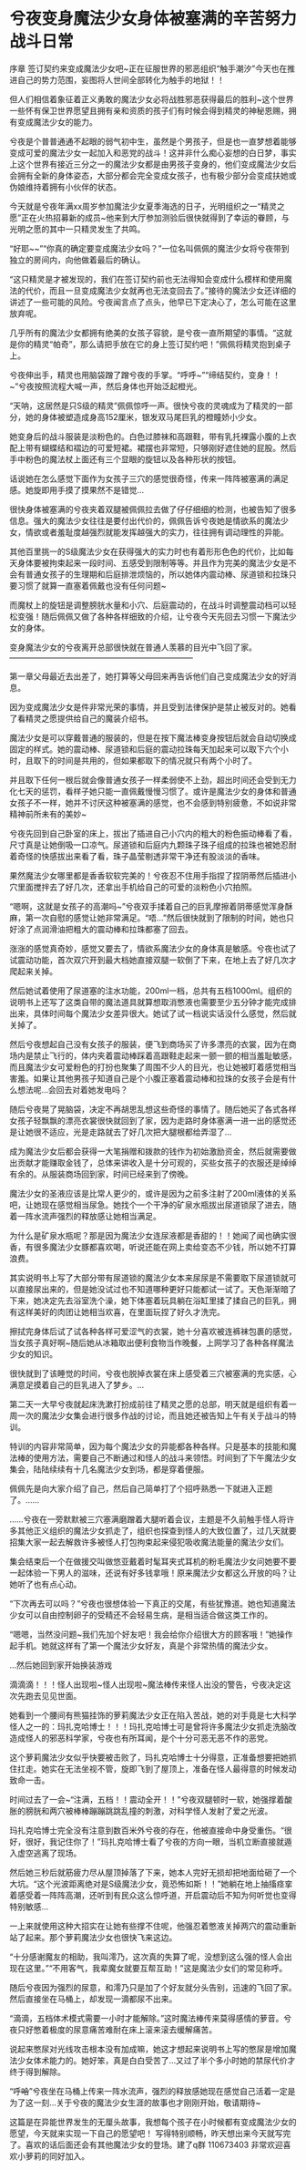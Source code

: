 # 兮夜变身魔法少女身体被塞满的辛苦努力战斗日常

序章 签订契约来变成魔法少女吧~正在征服世界的邪恶组织“触手潮汐”今天也在推进自己的势力范围，妄图将人世间全部转化为触手的地狱！！

但人们相信着象征着正义勇敢的魔法少女必将战胜邪恶获得最后的胜利~这个世界一些怀有保卫世界愿望且拥有亲和资质的孩子们有时候会得到精灵的神秘恩赐，拥有变成魔法少女的能力。

兮夜是个普普通通不起眼的弱气初中生，虽然是个男孩子，但是也一直梦想着能够变成可爱的魔法少女一起加入和恶党的战斗！这并非什么痴心妄想的白日梦，事实上这个世界有接近三分之一的魔法少女都是由男孩子变身的，他们变成魔法少女后会拥有全新的身体姿态，大部分都会完全变成女孩子，也有极少部分会变成扶她或伪娘维持着拥有小伙伴的状态。

今天就是兮夜年满xx周岁参加魔法少女夏季海选的日子，光明组织之一“精灵之愿”正在火热招募新的成员~他来到大厅参加测验后很快就得到了幸运的眷顾，与光明之愿的其中一只精灵发生了共鸣。

“好耶~~”“你真的确定要变成魔法少女吗？”一位名叫佩佩的魔法少女将兮夜带到独立的房间内，向他做着最后的确认。

“这只精灵是才被发现的，我们在签订契约前也无法得知会变成什么模样和使用魔法的代价，而且一旦变成魔法少女就再也无法变回去了。”接待的魔法少女还详细的讲述了一些可能的风险。兮夜闻言点了点头，他早已下定决心了，怎么可能在这里放弃呢。

几乎所有的魔法少女都拥有绝美的女孩子容貌，是兮夜一直所期望的事情。“这就是你的精灵“帕奇”，那么请把手放在它的身上签订契约吧！”佩佩将精灵抱到桌子上。

兮夜伸出手，精灵也用脑袋蹭了蹭兮夜的手掌。“呼呼~”“缔结契约，变身！！~”兮夜按照流程大喊一声，然后身体也开始泛起橙光。

“天呐，这居然是只S级的精灵”佩佩惊呼一声。很快兮夜的灵魂成为了精灵的一部分，她的身体被塑造成身高152厘米，银发双马尾巨乳的橙瞳娇小少女。

她变身后的战斗服装是淡粉色的。白色过膝袜和高跟鞋，带有乳托裸露小腹的上衣配上带有蝴蝶结和褶边的可爱短裙。裙摆也非常短，只够刚好遮住她的屁股。然后手中粉色的魔法杖上面还有三个显眼的旋钮以及各种形状的按钮。

话说她在怎么感觉下面作为女孩子三穴的感觉很奇怪，传来一阵阵被塞满的满足感。她旋即用手摸了摸果然不是错觉…

很快身体被塞满的兮夜夹着双腿被佩佩拉去做了仔仔细细的检测，也被告知了很多信息。强大的魔法少女往往是要付出代价的，佩佩告诉兮夜她是情欲系的魔法少女，情欲或者羞耻度越强烈就能发挥越强大的实力，往往拥有调动理性的异能。

其他百里挑一的S级魔法少女在获得强大的实力时也有着形形色色的代价，比如每天身体要被拘束起来一段时间、五感受到限制等等。并且作为完美的魔法少女是不会有普通女孩子的生理期和后庭排泄烦恼的，所以她体内震动棒、尿道锁和拉珠只要习惯了就算一直塞着佩戴也没有任何问题~

而魔杖上的旋钮是调整膀胱水量和小穴、后庭震动的，在战斗时调整震动档可以轻松变强！随后佩佩又做了各种各样细致的介绍，让兮夜今天先回去习惯一下魔法少女的身体。

变身魔法少女的兮夜离开总部很快就在普通人羡慕的目光中飞回了家。———————————————————————

第一章父母最近去出差了，她打算等父母回来再告诉他们自己变成魔法少女的好消息。

因为变成魔法少女是件非常光荣的事情，并且受到法律保护是禁止被反对的。她看了看精灵之愿提供给自己的魔装介绍书。

魔法少女是可以穿戴普通的服装的，但是在按下魔法棒变身按钮后就会自动切换成固定的样式。她的震动棒、尿道锁和后庭的震动拉珠每天加起来可以取下六个小时，且取下的时间是共用的，但如果都取下的情况就只有两个小时了。

并且取下任何一根后就会像普通女孩子一样柔弱使不上劲，超出时间还会受到无力化七天的惩罚，看样子她只能一直佩戴慢慢习惯了。或许是魔法少女的身体和普通女孩子不一样，她并不讨厌这种被塞满的感觉，也不会感到特别疲惫，不如说非常精神前所未有的美妙~

兮夜先回到自己卧室的床上，拔出了插进自己小穴内的粗大的粉色振动棒看了看，尺寸真是让她倒吸一口凉气。尿道锁和后庭内九颗珠子珠子组成的拉珠也被她忍耐着奇怪的快感拔出来看了看，珠子晶莹剔透非常干净还有股淡淡的香味。

果然魔法少女哪里都是香香软软完美的！兮夜忍不住用手指捏了捏阴蒂然后插进小穴里面搅拌去了好几次，还拿出手机给自己的可爱的淡粉色小穴拍照。

“嗯啊，这就是女孩子的高潮吗~”兮夜双手揉着自己的巨乳摩擦着阴蒂感觉浑身酥麻，第一次自慰的感觉让她非常满足。“唔…”然后很快就到了限制的时间，她也只好涂了点润滑油把粗大的震动棒和拉珠都塞了回去。

涨涨的感觉真奇妙，感觉又要去了，情欲系魔法少女的身体真是敏感。兮夜也试了试震动功能，首次双穴开到最大档她直接双腿一软倒了下来，在地上去了好几次才爬起来关掉。

然后她试着使用了尿道塞的注水功能，200ml一档，总共有五档1000ml。组织的说明书上还写了这类自带的魔法道具就算想取消憋液也需要至少五分钟才能完成排出来，具体时间每个魔法少女差异很大。她试了试一档说实话没什么感觉，然后就关掉了。

然后兮夜想起自己没有女孩子的服装，便飞到商场买了许多漂亮的衣裳，因为在商场内是禁止飞行的，体内夹着震动棒踩着高跟鞋走起来一颤一颤的相当羞耻敏感，而且魔法少女可爱粉色的打扮也聚集了周围不少人的目光，也让她被盯着感觉相当害羞。如果让其他男孩子知道自己是个小腹正塞着震动棒和拉珠的女孩子会是有什么想法呢…会回去对着她发电吗？

随后兮夜晃了晃脑袋，决定不再胡思乱想这些奇怪的事情了。随后她买了各式各样女孩子轻飘飘的漂亮衣裳很快就回到了家，因为走路时身体塞满一进一出的感觉还是让她很不适应，光是走路就去了好几次把大腿根都给弄湿了…

成为魔法少女后都会获得一大笔捐赠和拨款的钱作为初始激励资金，然后就需要做出贡献才能赚取金钱了，总体来讲收入是十分可观的，买些女孩子的衣服还是绰绰有余的。从服装商场回到家，时间已经来到了傍晚。

魔法少女的圣液应该是比常人更少的，或许是因为之前多注射了200ml液体的关系吧，让她现在感觉相当尿急。她找个一个干净的矿泉水瓶拔出尿道锁尿了进去，随着一阵水流声强烈的释放感让她相当满足。

为什么是矿泉水瓶呢？那是因为魔法少女连尿液都是香甜的！！她闻了闻也确实很香，有很多魔法少女豚都喜欢喝，听说还能在网上卖给变态不少钱，所以她不打算浪费。

其实说明书上写了大部分带有尿道锁的魔法少女本来尿尿是不需要取下尿道锁就可以直接尿出来的，但是她没试过也不知道哪种更好只能都试一试了。天色渐渐暗了下来，她决定先去浴室洗个澡，她下体塞着玩具躺在浴缸里揉了揉自己的巨乳，拥有这样美好的肉团让她相当欢喜，在里面玩捏了好久才洗完。

擦拭完身体后试了试各种各样可爱涩气的衣裳，她十分喜欢被连裤袜包裹的感觉，当女孩子真好啊~随后她从冰箱取出便利食物当作晚餐，上网学习了各种各样魔法少女的知识。

很快就到了该睡觉的时间，兮夜也脱掉衣裳在床上感受着三穴被塞满的充实感，心满意足摸着自己的巨乳进入了梦乡。…

第二天一大早兮夜就起床洗漱打扮成前往了精灵之愿的总部，明天就是组织有着一周一次的魔法少女集会进行很多作战的讨论，而且她还被告知上午有关于战斗的特训。

特训的内容非常简单，因为每个魔法少女的异能都各种各样。只是基本的技能和魔法棒的使用方法，需要自己不断通过和怪人的战斗来领悟。时间到了下午魔法少女集会，陆陆续续有十几名魔法少女到场，都是穿着便服。

佩佩先是向大家介绍了自己，然后自己简单打了个招呼熟悉一下就进入正题了。……

……兮夜在一旁默默被三穴塞满磨蹭着大腿听着会议，主题是不久前触手怪人将许多其他正义组织的魔法少女抓走了，组织也探查到怪人的大致位置了，过几天就要招集大家一起去解救许多被怪人打包拘束起来侵犯吸收魔法能量的魔法少女们。

集会结束后一个在做援交叫做悠亚戴着时髦耳夹式耳机的粉毛魔法少女问她要不要一起体验一下男人的滋味，还说有好多钱拿哦！原来魔法少女都这么开放的吗？让她听了也有点心动。

“下次再去可以吗？”兮夜也很想体验一下真正的交尾，有些犹豫道。她也知道魔法少女可以自由控制卵子的受精还不会轻易生病，是相当适合做这类工作的。

“嗯嗯，当然没问题~我们先加个好友吧！我会给你介绍很大方的顾客哦！”她操作起手机。她就这样有了第一个魔法少女好友，真是个非常热情的魔法少女。

…然后她回到家开始换装游戏

滴滴滴！！！怪人出现啦~怪人出现啦~魔法棒传来怪人出没的警告，兮夜决定这次先跑去见见世面。

她看到一个腰间有熊猫挂饰的萝莉魔法少女正在陷入苦战，她的对手竟是七大科学怪人之一的：玛扎克哈博士！！！玛扎克哈博士可是曾将许多魔法少女抓走洗脑改造成怪人的邪恶科学家，兮夜也有所耳闻，是个十分可恶无恶不作的恶党。

这个萝莉魔法少女似乎快要被击败了，玛扎克哈博士十分得意，正准备想要把她抓住扛走。她实在无法坐视不管，旋即飞到了屋顶上，准备在怪人最得意的时候发动致命一击。

时间过去了一会~“注满，五档！！震动全开！！”兮夜双腿顿时一软，她强撑着酸胀的膀胱和两穴被棒棒蹦蹦跳跳乱撞的刺激，对科学怪人发射了爱之光波。

玛扎克哈博士完全没有注意到数百米外兮夜的存在，他被直接命中身受重伤。“很好，很好，我记住你了！”玛扎克哈博士看了兮夜的方向一眼，当机立断直接就遁入虚空逃离了现场。

然后她三秒后就筋疲力尽从屋顶掉落了下来，她本人完好无损却把地面给砸了一个大坑。“这个光波距离绝对是S级魔法少女，竟恐怖如斯！！”她躺在地上抽搐痉挛着感受着一阵阵高潮，还听到有民众这么惊呼道，开启震动后不知为何听觉也变得特别敏感…

一上来就使用这种大招实在让她有些撑不住呢，他强忍着憋液关掉两穴的震动重新站了起来。那个萝莉魔法少女也很快飞来这边。

“十分感谢魔友的相助，我叫澪乃，这次真的失算了呢，没想到这么强的怪人会出现在这里。”“不用客气，我辈魔女就要互帮互助！”这是魔法少女们的常见称呼。

随后兮夜因为强烈的尿意，和澪乃只是加了个好友就分头告别，迅速的飞回了家。然后直接坐在马桶上，却发现一滴都尿不出来。

“滴滴，五档体术模式需要一小时才能解除。”这时魔法棒传来莫得感情的萝音。兮夜只好憋着极度的尿意痛苦难耐在床上滚来滚去缓解痛苦。

说起来憋尿对光线攻击根本没有加成嘛，她这才想起来说明书上写的憋尿是增加魔法少女体术能力的。她好笨，真是白白受苦了…又过了半个多小时她的禁尿代价才终于得到解除。

“呼~~哈~~”兮夜坐在马桶上传来一阵水流声，强烈的释放感她现在感觉自己活着一定是为了这一刻…关于兮夜的魔法少女生涯的故事也才刚刚开始，敬请期待~

这篇是在异能世界发生的无厘头故事，我想每个孩子在小时候都有变成魔法少女的愿望，今天就来实现一下自己的愿望吧！
写得特别顺畅，昨天想出来今天就写完了。喜欢的话后面还会有其他魔法少女的登场。建了q群 110673403 非常欢迎喜欢小萝莉的同好加入。

